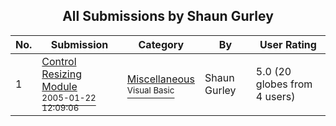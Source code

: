 ﻿<div align="center">

## All Submissions by Shaun Gurley

</div>

No.  | Submission | Category | By   | User Rating
---- | ---------- | -------- | ---- | -----------
1 | [Control Resizing Module<br /><sup>2005-01-22 12:09:06</sup>](https://github.com/Planet-Source-Code/shaun-gurley-control-resizing-module__1-58420) | [Miscellaneous<br /><sup>Visual Basic</sup>](../ByCategory/miscellaneous__1-1.md) | Shaun Gurley | 5.0 (20 globes from 4 users)
